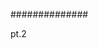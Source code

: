 ##############
<!-- # Emergency Dragon Care Services (EDCS), for the protection of your dragon, and the community farms and pets.
# EDCS is available as a 24/7 service and screens callers to gauge severity and urgency of the dragon care situation at hand.
# EDCS has hired you to programmatically categorize incoming calls into three risk levels based on dragon caregiver's responses to the intake survey.
# These categories are "low risk", "high risk", and "immediate risk".

# Acceptance Criteria
# Define a class that will be used inside of a controller. Write some logic
# which parses the caller's responses and indicates severity
# ("low risk", "high risk", or "immediate risk"). Write some test cases to demonstrate each of these severities.

# Business Rules
# A dragon care situation is considered to be "high risk" if their answer to question #1 is positive
# A dragon care situation is considered to be "immediate risk" if their answer to question #2 and #4 is positive
# Otherwise, a dragon care situation is considered to be "low risk"

# Questions
# 1. Has your dragon been asking questions about cookbooks, animal flavors, or where your spices are kept? - Input: Yes/No
# 2. In the past week, has your dragon visited the local petting zoo more than three times? - Input: Yes/No
# 3. In the past week, have you seen evidence of your dragon plotting a visit to the countryside or other uncharacteristic location? - Input: Yes/No
# 4. Is your dragon looking at the neighbors goat, or other animal of unknown origin, while salivating? - Input: Yes/No
# 5. Where is your dragon currently located? - Input: Freeform Text (edited)

# we want a Dragon class, with a severity method --!>

pt.2
<!-- Emergency Dragon Care Services (EDCS), allows owners of dragons to schedule 1-on-1 sessions with Dragon Care Specialists over the phone and in person. Dragon Care Specialists log the events and results of these sessions within notes. Dragon Care Specialists use the EDCS EHR (Electronic Health Record) system to record their notes.

A stub of a Notes service used by the EDCS EHR is provided. Complete the service according to the acceptance criteria below.

Acceptance Criteria:

- A note is associated with an appointment
- Only one note can exist for an appointment
- A note's contents should support different sections of content. For example, one section could be called "Session Focus" and include text on what the focus of the session is.
- A note can be in states "Draft" and "Signed"
- When a note is signed, it can no longer be updated -->